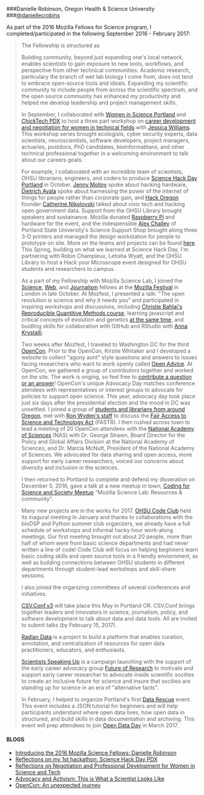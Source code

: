 ###Danielle Robinson, Oregon Health & Science University
###[@daniellecrobins](https://twitter.com/daniellecrobins)

As part of the 2016 Mozilla Fellows for Science program, I completed/participated in the following September 2016 - February 2017: 
>The Fellowship is structured as 
>
>Building community, beyond just expanding one's local network, enables scientists to gain exposure to new tools, workflows, and perspective from other technical communities.  Academic research, particulary the branch of wet lab biology I come from, does not tend to embrace open-source tools and ideals. Expanding my scientific community to include people from across the scientific spectrum, and the open source community has enhanced my productivity and helped me develop leadership and project management skills. 
>
>In September, I collaborated with [Women in Science Portland](http://wisportland.weebly.com/) and [ChickTech PDX](https://portland.chicktech.org/) to host a three part workshop on [career development and negotiation for women in technical fields](https://science.mozilla.org/blog/reflections-on-women-in-stem) with [Jessica Williams](http://superwomanproject.com/). This workshop series brought ecologists, cyber security experts, data scientists, neuroscientists, software developers, project managers, actuaries, postdocs, PhD candidates, bioinformatitans, and other technical professional together in a welcoming environment to talk about our careers goals. 
>
>For example, I collaborated with an incredible team of scientists, OHSU librarians, engineers, and coders to produce [Science Hack Day Portland](http://portland.sciencehackday.org/) in October. [Jenny Molloy](https://twitter.com/jenny_molloy?lang=en) spoke about hacking hardware, [Dietrich Ayala](https://twitter.com/dietrich) spoke about harnessing the power of the internet of things for people rather than corporate gain, and [Hack Oregon](http://www.hackoregon.org/) founder [Catherine Nikolovski](https://twitter.com/cat_nikolovski?lang=en) talked about civic tech and hacking open government data. Support from the OHSU Library brought speakers and sustainance. Mozilla donated [Raspberry Pi](https://www.raspberrypi.org/) and hardware for the event, and the indespensible [Alex Challey](https://twitter.com/alexchally) of Portland State University's Science Support Shop brought along three 3-D printers and managed the design workstation for people to prototype on site. More on the teams and projects can be found [here](https://storify.com/rchampieux/science-hack-day-portland). This Spring, building on what we learned at Science Hack Day, I'm partnering with Robin Champieux, Letisha Wyatt, and the OHSU Library to host a Hack your Microscope event designed for OHSU students and researchers to campus.
>
>As a part of my Fellowship with Mozilla Science Lab, I joined the [Science](https://science.mozilla.org/programs/fellowships/fellows), [Web](https://advocacy.mozilla.org/en-US/open-web-fellows/fellows2016), and [Journalism](https://opennews.org/what/fellowships/info/) fellows at the [Mozilla Festival](https://mozillafestival.org/) in London in late October. At Mozfest, I presented a talk: "The open revolution is science and why it needs you" and participated in inspiring workshops and discussions, including [Christie Bahlai's Reproducible Quantitive Methods course](https://cbahlai.github.io/rqm-template/), learning javascript and critical concepts of evolution and genetics [at the same time](https://www.edx.org/course/nature-code-biology-javascript-epflx-nic1-0x), and buidling skills for collaboration with GitHub and RStudio with [Anna Krystalli](http://annakrystalli.github.io/). 
>
>Two weeks after Mozfest, I traveled to Washington DC for the third [OpenCon](http://www.opencon2016.org/updates/). Prior to the OpenCon,  Kirstie Whitaker and I developed a website to collect "agony aunt" style questions and answers to issues facing researchers who want to work openly called [Open Advice](https://kirstiejane.github.io/OpenAdvice/). At OpenCon, we gathered a group of contributors together and worked on the site. The work is onging, so feel free to [contribute a question or an answer](https://github.com/KirstieJane/OpenAdvice)! 
OpenCon's unique Advocacy Day matches conference atendees with representatives or interest groups to advocate for policies to support open science. This year, advocacy day took place just six days after the presidential election and the mood in DC was unsettled. I joined a group of [students and librarians from around Oregon](https://twitter.com/Neurosarda/status/798242797103026176), met with [Ron Wyden's staff](https://opencon2016.sched.com/event/8uTk/advocacy-meeting-senator-ron-wyden-d-or?iframe=no&w=100%&sidebar=yes&bg=no) to discuss the [Fair Access to Science and Technology Act](https://en.wikipedia.org/wiki/Fair_Access_to_Science_and_Technology_Research_Act) (FASTR). I then rushed across town to lead a meeting of 20 OpenCon attendees with the [National Academy of Sciences](https://opencon2016.sched.com/event/8uTZ/advocacy-meeting-national-academy-of-sciences?iframe=no&w=100%&sidebar=yes&bg=no) (NAS) with Dr. George Strawn, Board Director for the Policy and Global Affairs Division at the National Academy of Sciences, and Dr. Marcia McNutt, President of the National Academy of Sciences. We advocated for data sharing and open access, more support for early career researchers, voiced our concerns about diversity and inclusion in the sciences.
>
>I then returned to Portland to complete and defend my disseration on December 5, 2016, gave a talk at a new meetup in town, [Coding for Science and Society Meetup](https://www.meetup.com/Dat-Meetup/events/235968044/) "Mozilla Science Lab: Resources & community".
>
>Many new projects are in the works for 2017. [OHSU Code Club](https://github.com/daniellecrobinson/OHSU-Code-Club) held its inagural meeting in January and thanks to collaborations with the bioDSP and Python summer club organizers, we already have a full schedule of workshops and informal hacky hour work-along meetings. Our first meeting brought out about 20 people, more than half of whom were from basic science departments and had never written a line of code! Code Club will focus on helping beginners learn basic coding skills and open source tools in a friendly enviornment, as well as building connections between OHSU students in different departments through student-lead workshops and skill-share sessions. 
>
>I also joined the organizing committees of several conferences and initiatives. 
>
>[CSV,Conf,v3](https://csvconf.com/) will take place this May in Portland OR. CSV,Conf brings together leaders and innovators in science, journalism, policy, and software development to talk about data and data tools. All are invited to submit talks (by February 15, 2017). 
>
>[Radian Data](http://radiandata.com/) is a project to build a platform that enables curation, annotation, and centralization of resources for open data practitioners, educators, and enthusiasts.  
>
>[Scientists Speaking Up](http://futureofresearch.org/campaign-scientists-speaking-up/) is a campaign launching with the support of the early career advocacy group [Future of Research](http://futureofresearch.org/) to motivate and support early career researcher to advocate inside scientific socities to create an inclusive future for science and insure that socities are standing up for science in an era of "alternative facts".
>
>In February, I helped to organize Portland's first [Data Rescue](http://calagator.org/events/1250471401) event. This event includes a JSON tutorial for beginners and will help participants understand where open data lives, how open data in structured, and build skills in data documentation and archiving. This event will prep attendees to join [Open Data Day](https://www.eventbrite.com/e/open-data-day-portland-tickets-31370043645) in March 2017.






#### BLOGS
* [Introducing the 2016 Mozilla Science Fellows: Danielle Robinson](https://science.mozilla.org/blog/intro-to-danielle)
* [Reflections on my 1st hackathon: Science Hack Day PDX](https://science.mozilla.org/blog/science-hack-day-pdx)
* [Reflections on Negotiation and Professional Development for Women in Science and Tech](https://science.mozilla.org/blog/reflections-on-women-in-stem)
* [Advocacy and Activism: This is What a Scientist Looks Like](https://science.mozilla.org/blog/advocacy-we-are-scientists)
* [OpenCon: An unexpected journey](https://science.mozilla.org/blog/opencon-an-unexpected-journey)


